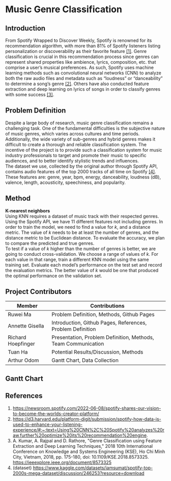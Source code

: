 # Music Genre Classification
## Introduction  
  From Spotify Wrapped to Discover Weekly, Spotify is renowned for its recommendation algorithm, with more than 81% of Spotify listeners listing personalization or discoverability as their favorite feature [[1]](#references). Genre classification is crucial in this recommendation process since genres can represent shared properties like ambience, lyrics, composition, etc. that comprise a user’s musical preferences. As such, Spotify uses machine learning methods such as convolutional neural networks (CNN) to analyze both the raw audio files and metadata such as “loudness” or “danceability” to determine a song’s genre [[2]](#references). Others have also conducted feature extraction and deep learning on lyrics of songs in order to classify genres with some success [[3]](#references).

## Problem Definition  
  Despite a large body of research, music genre classification remains a challenging task. One of the fundamental difficulties is the subjective nature of music genres, which varies across cultures and time periods. Additionally, the wide variety of sub-genres and hybrid genres makes it difficult to create a thorough and reliable classification system. 
  The incentive of the project is to provide such a classification system for music industry professionals to target and promote their music to specific audiences, and to better identify stylistic trends and influences.  
  The dataset we use, collected by the original author through Spotify API, contains audio features of the top 2000 tracks of all time on Spotify [[4]](#references). These features are: genre, year, bpm, energy, danceability, loudness (dB), valence, length, acousticity, speechiness, and popularity.

## Method  

**K-nearest neighbors**  
  Using KNN requires a dataset of music track with their respected genres. Using the Spotify API, we have 11 different features not including genres. In order to train the model, we need to find a value for $k$, and a distance metric. The value of $k$  needs to be at least the number of genres, and the distance metric to be Euclidean distance. To evaluate the accuracy, we plan to compare the predicted and true genres.  
  To test if a value of $k$ higher than the number of genres is better, we are going to conduct cross-validation. We choose a range of values of $k$. For each value in that range, train a different KNN model using the same training set. Evaluate each model’s performance on the test set and record the evaluation metrics. The better value of $k$ would be one that produced the optimal performance on the validation set.   

## Project Contributors

| Member | Contributions |
| --- | ----------- |
| Ruwei Ma | Problem Definition, Methods, Github Pages |
| Annette Gisella | Introduction, Github Pages, References, Problem Definition |
| Richard Hoepfinger | Presentation, Problem Definition, Methods, Team Communication |
| Tuan Ha | Potential Results/Discussion, Methods |
| Arthur Odom | Gantt Chart, Data Collection |

## Gantt Chart

## References
1.  https://newsroom.spotify.com/2022-06-08/spotify-shares-our-vision-to-become-the-worlds-creator-platform/  
2.  https://d3.harvard.edu/platform-digit/submission/spotify-how-data-is-used-to-enhance-your-listening-experience/#:~:text=Using%20CNN%2C%20Spotify%20analyzes%20raw,further%20optimize%20its%20recommendation%20engine.  
3.  A. Kumar, A. Rajpal and D. Rathore, "Genre Classification using Feature Extraction and Deep Learning Techniques," 2018 10th International Conference on Knowledge and Systems Engineering (KSE), Ho Chi Minh City, Vietnam, 2018, pp. 175-180, doi: 10.1109/KSE.2018.8573325. https://ieeexplore.ieee.org/document/8573325  
4. (dataset) https://www.kaggle.com/datasets/iamsumat/spotify-top-2000s-mega-dataset/discussion/246253?resource=download
